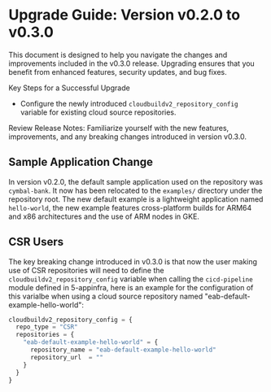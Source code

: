 # Upgrade Guide: Version v0.2.0 to v0.3.0

This document is designed to help you navigate the changes and improvements included in the v0.3.0 release. Upgrading ensures that you benefit from enhanced features, security updates, and bug fixes.

Key Steps for a Successful Upgrade
- Configure the newly introduced `cloudbuildv2_repository_config` variable for existing cloud source repositories.

Review Release Notes: Familiarize yourself with the new features, improvements, and any breaking changes introduced in version v0.3.0.

## Sample Application Change

In version v0.2.0, the default sample application used on the repository was `cymbal-bank`. It now has been relocated to the `examples/` directory under the repository root. The new default example is a lightweight application named `hello-world`, the new example features cross-platform builds for ARM64 and x86 architectures and the use of ARM nodes in GKE.

## CSR Users

The key breaking change introduced in v0.3.0 is that now the user making use of CSR repositories will need to define the `cloudbuildv2_repository_config` variable when calling the `cicd-pipeline` module defined in 5-appinfra, here is an example for the configuration of this varialbe when using a cloud source repository named "eab-default-example-hello-world":

```terraform
cloudbuildv2_repository_config = {
  repo_type = "CSR"
  repositories = {
    "eab-default-example-hello-world" = {
      repository_name = "eab-default-example-hello-world"
      repository_url  = ""
    }
  }
}
```
